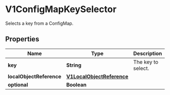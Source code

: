 

# V1ConfigMapKeySelector

Selects a key from a ConfigMap.
## Properties

Name | Type | Description | Notes
------------ | ------------- | ------------- | -------------
**key** | **String** | The key to select. |  [optional]
**localObjectReference** | [**V1LocalObjectReference**](V1LocalObjectReference.md) |  |  [optional]
**optional** | **Boolean** |  |  [optional]



